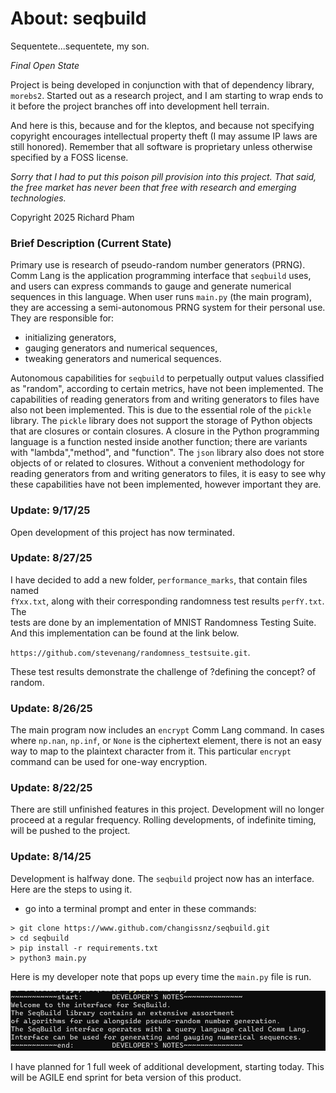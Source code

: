 # About: seqbuild 

Sequentete...sequentete, my son. 

*Final Open State* 

Project is being developed in conjunction with 
that of dependency library, `morebs2`. Started out 
as a research project, and I am starting to wrap 
ends to it before the project branches off into 
development hell terrain. 

And here is this, because and for the 
kleptos, and because not specifying 
copyright encourages intellectual 
property theft (I may assume IP laws 
are still honored). Remember that all 
software is proprietary unless otherwise 
specified by a FOSS license. 

*Sorry that I had to put this poison pill provision into this project.*
*That said, the free market has never been that free with research and*
*emerging technologies.*

Copyright 2025 Richard Pham 

### Brief Description (Current State)  

Primary use is research of pseudo-random number generators (PRNG). 
Comm Lang is the application programming interface that `seqbuild` uses, 
and users can express commands to gauge and generate numerical sequences 
in this language. When user runs `main.py` (the main program), they are 
accessing a semi-autonomous PRNG system for their personal use. They are 
responsible for: 
- initializing generators,  
- gauging generators and numerical sequences,  
- tweaking generators and numerical sequences.  

Autonomous capabilities for `seqbuild` to perpetually output values classified 
as "random", according to certain metrics, have not been implemented. The capabilities 
of reading generators from and writing generators to files have also not been 
implemented. This is due to the essential role of the `pickle` library. The 
`pickle` library does not support the storage of Python objects that are closures 
or contain closures. A closure in the Python programming language is a function nested 
inside another function; there are variants with "lambda","method", and "function". 
The `json` library also does not store objects of or related to closures. Without a 
convenient methodology for reading generators from and writing generators to files, 
it is easy to see why these capabilities have not been implemented, however important 
they are.  

### Update: 9/17/25 

Open development of this project has now terminated. 


### Update: 8/27/25  

I have decided to add a new folder, `performance_marks`, that contain files named  
`fYxx.txt`, along with their corresponding randomness test results `perfY.txt`. The  
tests are done by an implementation of MNIST Randomness Testing Suite. And this implementation 
can be found at the link below.  

`https://github.com/stevenang/randomness_testsuite.git`. 

These test results demonstrate the challenge of ?defining the concept? of random. 

### Update: 8/26/25  

The main program now includes an `encrypt` Comm Lang command. In cases where `np.nan`, 
`np.inf`, or `None` is the ciphertext element, there is not an easy way to map to the 
plaintext character from it. This particular `encrypt` command can be used for 
one-way encryption.

### Update: 8/22/25  

There are still unfinished features in this project. Development will no 
longer proceed at a regular frequency. Rolling developments, of indefinite 
timing, will be pushed to the project.

### Update: 8/14/25

Development is halfway done. The `seqbuild` project now has an interface. 
Here are the steps to using it. 
- go into a terminal prompt and enter in these commands: 
```
> git clone https://www.github.com/changissnz/seqbuild.git 
> cd seqbuild 
> pip install -r requirements.txt
> python3 main.py 
```

Here is my developer note that pops up every time the `main.py` file 
is run. 

![Local Image](2025-08-14__developer_note.png)  

I have planned for 1 full week of additional development, starting today. 
This will be AGILE end sprint for beta version of this product. 